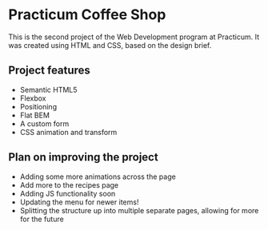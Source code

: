 # Practicum Coffee Shop

This is the second project of the Web Development program at Practicum. It was created using HTML and CSS, based on the design brief.

## Project features

- Semantic HTML5
- Flexbox
- Positioning
- Flat BEM
- A custom form
- CSS animation and transform

## Plan on improving the project

- Adding some more animations across the page
- Add more to the recipes page
- Adding JS functionality soon
- Updating the menu for newer items!
- Splitting the structure up into multiple separate pages, allowing for more for the future
